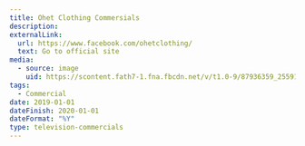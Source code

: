 ```yaml
---
title: Ohet Clothing Commersials
description: 
externalLink:
  url: https://www.facebook.com/ohetclothing/
  text: Go to official site
media:
  - source: image
    uid: https://scontent.fath7-1.fna.fbcdn.net/v/t1.0-9/87936359_2559132691071136_7071147445039661056_o.jpg?_nc_cat=105&_nc_sid=6e5ad9&_nc_ohc=mxAX6dddm9wAX_FpcFe&_nc_ht=scontent.fath7-1.fna&oh=0fe16705a4e8ba1f345ba91dff1df23b&oe=5ED36299
tags: 
  - Commercial
date: 2019-01-01
dateFinish: 2020-01-01
dateFormat: "%Y"
type: television-commercials
---
```

